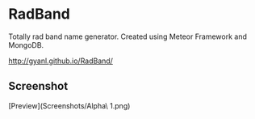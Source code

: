 # RadBand
Totally rad band name generator.
Created using Meteor Framework and MongoDB.

http://gyanl.github.io/RadBand/


## Screenshot

[Preview](Screenshots/Alpha\ 1.png)
